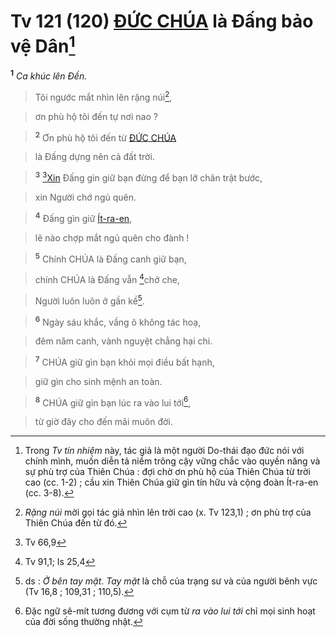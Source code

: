# Tv 121 (120) [ĐỨC CHÚA]() là Đấng bảo vệ Dân[^1-88529a17-0715-4cf3-9871-5e54fc724484]
<sup><b>1</b></sup> *Ca khúc lên Đền.*


> Tôi ngước mắt nhìn lên rặng núi[^2-88529a17-0715-4cf3-9871-5e54fc724484],
>


> ơn phù hộ tôi đến tự nơi nao ?
>


> <sup><b>2</b></sup> Ơn phù hộ tôi đến từ [ĐỨC CHÚA]()
>


> là Đấng dựng nên cả đất trời.
>


> <sup><b>3</b></sup> [^1@-88529a17-0715-4cf3-9871-5e54fc724484][Xin]() Đấng gìn giữ bạn đừng để bạn lỡ chân trật bước,
>


> xin Người chớ ngủ quên.
>


> <sup><b>4</b></sup> Đấng gìn giữ [Ít-ra-en](),
>


> lẽ nào chợp mắt ngủ quên cho đành !
>


> <sup><b>5</b></sup> Chính CHÚA là Đấng canh giữ bạn,
>


> chính CHÚA là Đấng vẫn [^2@-88529a17-0715-4cf3-9871-5e54fc724484]chở che,
>


> Người luôn luôn ở gần kề[^3-88529a17-0715-4cf3-9871-5e54fc724484].
>


> <sup><b>6</b></sup> Ngày sáu khắc, vầng ô không tác hoạ,
>


> đêm năm canh, vành nguyệt chẳng hại chi.
>


> <sup><b>7</b></sup> CHÚA giữ gìn bạn khỏi mọi điều bất hạnh,
>


> giữ gìn cho sinh mệnh an toàn.
>


> <sup><b>8</b></sup> CHÚA giữ gìn bạn lúc ra vào lui tới[^4-88529a17-0715-4cf3-9871-5e54fc724484],
>


> từ giờ đây cho đến mãi muôn đời.
>

[^1-88529a17-0715-4cf3-9871-5e54fc724484]: Trong *Tv tín nhiệm* này, tác giả là một người Do-thái đạo đức nói với chính mình, muốn diễn tả niềm trông cậy vững chắc vào quyền năng và sự phù trợ của Thiên Chúa : đợi chờ ơn phù hộ của Thiên Chúa từ trời cao (cc. 1-2) ; cầu xin Thiên Chúa giữ gìn tín hữu và cộng đoàn Ít-ra-en (cc. 3-8).
[^2-88529a17-0715-4cf3-9871-5e54fc724484]: *Rặng núi* mời gọi tác giả nhìn lên trời cao (x. Tv 123,1) ; ơn phù trợ của Thiên Chúa đến từ đó.
[^3-88529a17-0715-4cf3-9871-5e54fc724484]: ds : *Ở bên tay mặt*. *Tay mặt* là chỗ của trạng sư và của người bênh vực (Tv 16,8 ; 109,31 ; 110,5).
[^4-88529a17-0715-4cf3-9871-5e54fc724484]: Đặc ngữ sê-mít tương đương với cụm từ *ra vào lui tới* chỉ mọi sinh hoạt của đời sống thường nhật.
[^1@-88529a17-0715-4cf3-9871-5e54fc724484]: Tv 66,9
[^2@-88529a17-0715-4cf3-9871-5e54fc724484]: Tv 91,1; Is 25,4